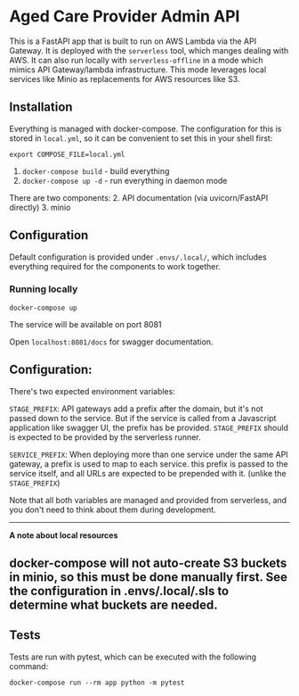 # Aged Care Provider Admin API

This is a FastAPI app that is built to run on AWS Lambda via the API Gateway.
It is deployed with the `serverless` tool, which manges dealing with AWS. It can
also run locally with `serverless-offline` in a mode which mimics API Gateway/lambda
infrastructure. This mode leverages local services like Minio as replacements for 
AWS resources like S3.

## Installation

Everything is managed with docker-compose. The configuration for this is stored in
`local.yml`, so it can be convenient to set this in your shell first:
```
export COMPOSE_FILE=local.yml
```

1. `docker-compose build` - build everything
2. `docker-compose up -d` - run everything in daemon mode

There are two components:
2. API documentation (via uvicorn/FastAPI directly)
3. minio

## Configuration

Default configuration is provided under `.envs/.local/`, which includes
everything required for the components to work together.


### Running locally
```
docker-compose up
```

The service will be available on port 8081

Open `localhost:8081/docs` for swagger documentation.

## Configuration:

There's two expected environment variables:

`STAGE_PREFIX`: API gateways add a prefix after the domain, but it's not passed down to the service.
But if the service is called from a Javascript application like swagger UI, the prefix has be provided.
`STAGE_PREFIX` should is expected to be provided by the serverless runner.


`SERVICE_PREFIX`: When deploying more than one service under the same API gateway, a prefix is used to
map to each service. this prefix is passed to the service itself, and all URLs are expected to be prepended
with it. (unlike the `STAGE_PREFIX`)

Note that all both variables are managed and provided from serverless, and you don't need to think about them
during development.

---

**A note about local resources**

docker-compose will not auto-create S3 buckets in minio, so this must be done manually first.
See the configuration in .envs/.local/.sls to determine what buckets are needed.
---

## Tests

Tests are run with pytest, which can be executed with the following command:
```
docker-compose run --rm app python -m pytest
```
